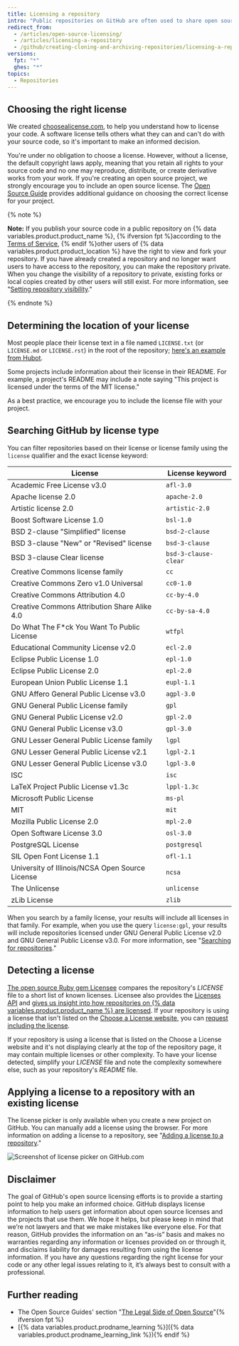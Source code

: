 ```yaml
---
title: Licensing a repository
intro: "Public repositories on GitHub are often used to share open source software. For your repository to truly be open source, you'll need to license it so that others are free to use, change, and distribute the software."
redirect_from:
  - /articles/open-source-licensing/
  - /articles/licensing-a-repository
  - /github/creating-cloning-and-archiving-repositories/licensing-a-repository
versions:
  fpt: "*"
  ghes: "*"
topics:
  - Repositories
---
```


## Choosing the right license

We created [choosealicense.com](https://choosealicense.com), to help you understand how to license your code. A software license tells others what they can and can't do with your source code, so it's important to make an informed decision.

You're under no obligation to choose a license. However, without a license, the default copyright laws apply, meaning that you retain all rights to your source code and no one may reproduce, distribute, or create derivative works from your work. If you're creating an open source project, we strongly encourage you to include an open source license. The [Open Source Guide](https://opensource.guide/legal/#which-open-source-license-is-appropriate-for-my-project) provides additional guidance on choosing the correct license for your project.

{% note %}

**Note:** If you publish your source code in a public repository on {% data variables.product.product_name %}, {% ifversion fpt %}according to the [Terms of Service](/articles/github-terms-of-service), {% endif %}other users of {% data variables.product.product_location %} have the right to view and fork your repository. If you have already created a repository and no longer want users to have access to the repository, you can make the repository private. When you change the visibility of a repository to private, existing forks or local copies created by other users will still exist. For more information, see "[Setting repository visibility](/github/administering-a-repository/setting-repository-visibility)."

{% endnote %}

## Determining the location of your license

Most people place their license text in a file named `LICENSE.txt` (or `LICENSE.md` or `LICENSE.rst`) in the root of the repository; [here's an example from Hubot](https://github.com/github/hubot/blob/master/LICENSE.md).

Some projects include information about their license in their README. For example, a project's README may include a note saying "This project is licensed under the terms of the MIT license."

As a best practice, we encourage you to include the license file with your project.

## Searching GitHub by license type

You can filter repositories based on their license or license family using the `license` qualifier and the exact license keyword:

| License                                         | License keyword      |
| ----------------------------------------------- | -------------------- |
| Academic Free License v3.0                      | `afl-3.0`            |
| Apache license 2.0                              | `apache-2.0`         |
| Artistic license 2.0                            | `artistic-2.0`       |
| Boost Software License 1.0                      | `bsl-1.0`            |
| BSD 2-clause "Simplified" license               | `bsd-2-clause`       |
| BSD 3-clause "New" or "Revised" license         | `bsd-3-clause`       |
| BSD 3-clause Clear license                      | `bsd-3-clause-clear` |
| Creative Commons license family                 | `cc`                 |
| Creative Commons Zero v1.0 Universal            | `cc0-1.0`            |
| Creative Commons Attribution 4.0                | `cc-by-4.0`          |
| Creative Commons Attribution Share Alike 4.0    | `cc-by-sa-4.0`       |
| Do What The F\*ck You Want To Public License    | `wtfpl`              |
| Educational Community License v2.0              | `ecl-2.0`            |
| Eclipse Public License 1.0                      | `epl-1.0`            |
| Eclipse Public License 2.0                      | `epl-2.0`            |
| European Union Public License 1.1               | `eupl-1.1`           |
| GNU Affero General Public License v3.0          | `agpl-3.0`           |
| GNU General Public License family               | `gpl`                |
| GNU General Public License v2.0                 | `gpl-2.0`            |
| GNU General Public License v3.0                 | `gpl-3.0`            |
| GNU Lesser General Public License family        | `lgpl`               |
| GNU Lesser General Public License v2.1          | `lgpl-2.1`           |
| GNU Lesser General Public License v3.0          | `lgpl-3.0`           |
| ISC                                             | `isc`                |
| LaTeX Project Public License v1.3c              | `lppl-1.3c`          |
| Microsoft Public License                        | `ms-pl`              |
| MIT                                             | `mit`                |
| Mozilla Public License 2.0                      | `mpl-2.0`            |
| Open Software License 3.0                       | `osl-3.0`            |
| PostgreSQL License                              | `postgresql`         |
| SIL Open Font License 1.1                       | `ofl-1.1`            |
| University of Illinois/NCSA Open Source License | `ncsa`               |
| The Unlicense                                   | `unlicense`          |
| zLib License                                    | `zlib`               |

When you search by a family license, your results will include all licenses in that family. For example, when you use the query `license:gpl`, your results will include repositories licensed under GNU General Public License v2.0 and GNU General Public License v3.0. For more information, see "[Searching for repositories](/articles/searching-for-repositories/#search-by-license)."

## Detecting a license

[The open source Ruby gem Licensee](https://github.com/licensee/licensee) compares the repository's _LICENSE_ file to a short list of known licenses. Licensee also provides the [Licenses API](/rest/reference/licenses) and [gives us insight into how repositories on {% data variables.product.product_name %} are licensed](https://github.com/blog/1964-open-source-license-usage-on-github-com). If your repository is using a license that isn't listed on the [Choose a License website](https://choosealicense.com/appendix/), you can [request including the license](https://github.com/github/choosealicense.com/blob/gh-pages/CONTRIBUTING.md#adding-a-license).

If your repository is using a license that is listed on the Choose a License website and it's not displaying clearly at the top of the repository page, it may contain multiple licenses or other complexity. To have your license detected, simplify your _LICENSE_ file and note the complexity somewhere else, such as your repository's _README_ file.

## Applying a license to a repository with an existing license

The license picker is only available when you create a new project on GitHub. You can manually add a license using the browser. For more information on adding a license to a repository, see "[Adding a license to a repository](/articles/adding-a-license-to-a-repository)."

![Screenshot of license picker on GitHub.com](/assets/images/help/repository/repository-license-picker.png)

## Disclaimer

The goal of GitHub's open source licensing efforts is to provide a starting point to help you make an informed choice. GitHub displays license information to help users get information about open source licenses and the projects that use them. We hope it helps, but please keep in mind that we’re not lawyers and that we make mistakes like everyone else. For that reason, GitHub provides the information on an “as-is” basis and makes no warranties regarding any information or licenses provided on or through it, and disclaims liability for damages resulting from using the license information. If you have any questions regarding the right license for your code or any other legal issues relating to it, it’s always best to consult with a professional.

## Further reading

- The Open Source Guides' section "[The Legal Side of Open Source](https://opensource.guide/legal/)"{% ifversion fpt %}
- [{% data variables.product.prodname_learning %}]({% data variables.product.prodname_learning_link %}){% endif %}
